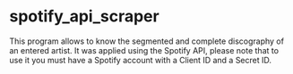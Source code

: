 # spotify_api_scraper
This program allows to know the segmented and complete discography of an entered artist. It was applied using the Spotify API, please note that to use it you must have a Spotify account with a Client ID and a Secret ID.

